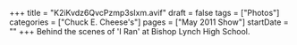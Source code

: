 +++
title = "K2iKvdz6QvcPzmp3sIxm.avif"
draft = false
tags = ["Photos"]
categories = ["Chuck E. Cheese's"]
pages = ["May 2011 Show"]
startDate = ""
+++
Behind the scenes of 'I Ran' at Bishop Lynch High School.
